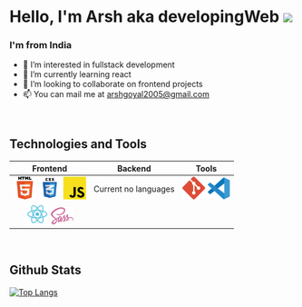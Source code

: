 # Hello, I'm Arsh aka developingWeb <img src="https://raw.githubusercontent.com/MartinHeinz/MartinHeinz/master/wave.gif" width="30px">

### I'm from India

- 👀 I’m interested in fullstack development
- 🌱 I’m currently learning react
- 💞️ I’m looking to collaborate on frontend projects
- 📫 You can mail me at arshgoyal2005@gmail.com

<br>

## Technologies and Tools

| Frontend | Backend |  Tools |
| :------: | :------:| :-----:|
| <code><img alt="Html5" width="40px" src="./Images/html.png" /></code> <code><img alt="Css3" width="40px" src="./Images/css3.png" /></code> <code><img alt="JavaScript" width="40px" src="./Images/javascript.png" /></code> | Current no languages | <code><img alt="Git" width="40px" src="./Images/git.png" /></code> <code><img alt="Visual Studio Code" width="40px" src="./Images/vs-code.png" /></code>
| <code><img alt="React.js" width="40px" src="./Images/react.png" /></code> <code><img alt="React.js" width="40px" src="./Images/sass.png" /><code> | | |

<br>

## Github Stats

[![Top Langs](https://github-readme-stats.vercel.app/api/top-langs/?username=developingWeb&layout=compact)](https://www.github.com/developingWeb)


